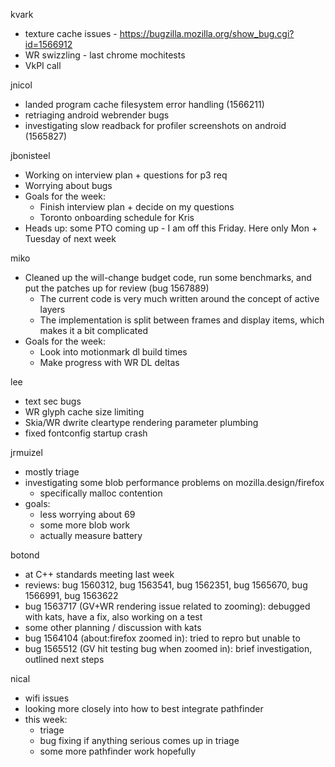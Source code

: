 kvark
  * texture cache issues - https://bugzilla.mozilla.org/show_bug.cgi?id=1566912
  * WR swizzling - last chrome mochitests
  * VkPI call

jnicol
  * landed program cache filesystem error handling (1566211)
  * retriaging android webrender bugs
  * investigating slow readback for profiler screenshots on android (1565827)

jbonisteel
  * Working on interview plan + questions for p3 req
  * Worrying about bugs
  * Goals for the week:
    * Finish interview plan + decide on my questions
    * Toronto onboarding schedule for Kris
  * Heads up: some PTO coming up - I am off this Friday. Here only Mon + Tuesday of next week

miko
  * Cleaned up the will-change budget code, run some benchmarks, and put the patches up for review (bug 1567889)
    * The current code is very much written around the concept of active layers
    * The implementation is split between frames and display items, which makes it a bit complicated
  * Goals for the week:
    * Look into motionmark dl build times
    * Make progress with WR DL deltas 

lee
  * text sec bugs
  * WR glyph cache size limiting
  * Skia/WR dwrite cleartype rendering parameter plumbing
  * fixed fontconfig startup crash

jrmuizel
  * mostly triage
  * investigating some blob performance problems on mozilla.design/firefox
    * specifically malloc contention
  * goals:
    * less worrying about 69
    * some more blob work
    * actually measure battery

botond
  * at C++ standards meeting last week
  * reviews: bug 1560312, bug 1563541, bug 1562351, bug 1565670, bug 1566991, bug 1563622 
  * bug 1563717 (GV+WR rendering issue related to zooming): debugged with kats, have a fix, also working on a test 
  * some other planning / discussion with kats 
  * bug 1564104 (about:firefox zoomed in): tried to repro but unable to 
  * bug 1565512 (GV hit testing bug when zoomed in): brief investigation, outlined next steps

nical
  * wifi issues
  * looking more closely into how to best integrate pathfinder
  * this week:
    * triage
    * bug fixing if anything serious comes up in triage
    * some more pathfinder work hopefully
